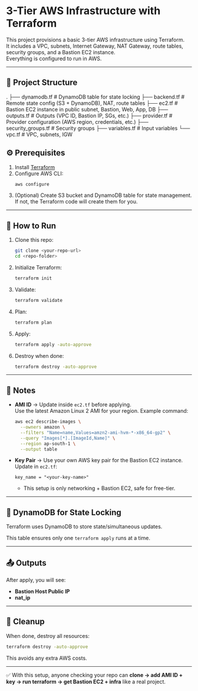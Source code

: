 # 3-Tier AWS Infrastructure with Terraform

This project provisions a basic 3-tier AWS infrastructure using Terraform.  
It includes a VPC, subnets, Internet Gateway, NAT Gateway, route tables, security groups, and a Bastion EC2 instance.  
Everything is configured to run in AWS.

---

## 📂 Project Structure
.
├── dynamodb.tf         # DynamoDB table for state locking
├── backend.tf          # Remote state config (S3 + DynamoDB), NAT, route tables
├── ec2.tf              # Bastion EC2 instance in public subnet, Bastion, Web, App, DB
├── outputs.tf          # Outputs (VPC ID, Bastion IP, SGs, etc.)
├── provider.tf         # Provider configuration (AWS region, credentials, etc.)
├── security_groups.tf  # Security groups
├── variables.tf        # Input variables
└── vpc.tf              # VPC, subnets, IGW


## ⚙️ Prerequisites

1. Install [Terraform](https://developer.hashicorp.com/terraform/downloads)  
2. Configure AWS CLI:
   ```bash
   aws configure
   ```
3. (Optional) Create S3 bucket and DynamoDB table for state management.  
   If not, the Terraform code will create them for you.

---

## 🚀 How to Run

1. Clone this repo:
   ```bash
   git clone <your-repo-url>
   cd <repo-folder>
   ```

2. Initialize Terraform:
   ```bash
   terraform init
   ```

3. Validate:
   ```bash
   terraform validate
   ```

4. Plan:
   ```bash
   terraform plan
   ```

5. Apply:
   ```bash
   terraform apply -auto-approve
   ```

6. Destroy when done:
   ```bash
   terraform destroy -auto-approve
   ```

---

## 🔑 Notes

- **AMI ID** → Update inside `ec2.tf` before applying.  
  Use the latest Amazon Linux 2 AMI for your region. 
  Example command:
  ```bash
  aws ec2 describe-images \
    --owners amazon \
    --filters "Name=name,Values=amzn2-ami-hvm-*-x86_64-gp2" \
    --query "Images[*].[ImageId,Name]" \
    --region ap-south-1 \
    --output table
  ```

- **Key Pair** → Use your own AWS key pair for the Bastion EC2 instance.  
  Update in `ec2.tf`:
  ```hcl
  key_name = "<your-key-name>"
  ```

  - This setup is only networking + Bastion EC2, safe for free-tier.

---


## 📌 DynamoDB for State Locking

Terraform uses DynamoDB to store state/simultaneous updates.  

This table ensures only one `terraform apply` runs at a time.

---

## 📤 Outputs

After apply, you will see:

- **Bastion Host Public IP**
- **nat_ip**

---

## 🧹 Cleanup

When done, destroy all resources:
```bash
terraform destroy -auto-approve
```
This avoids any extra AWS costs.

---

✅ With this setup, anyone checking your repo can **clone → add AMI ID + key → run terraform → get Bastion EC2 + infra** like a real project.
